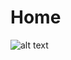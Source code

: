 
# Home
![alt text](https://github.com/predufranca/Portfolio/blob/main/Projetos/Projeto%207%20-%20Finans/images/home-finans.png?raw=true)
